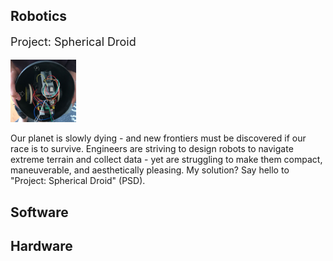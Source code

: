 <h2> Robotics </h2>

<div content class="projects">
  <div content>
    <p style="font-size:18px"> Project: Spherical Droid </p>
    <img src="/assets/psd.jpg" width="105" height="100">
  </div>
  <div content>
    <p> Our planet is slowly dying - and new frontiers must be discovered if our race is to survive. Engineers are striving to design robots to navigate extreme terrain and collect data - yet are struggling to make them compact, maneuverable, and aesthetically pleasing. My solution? Say hello to "Project: Spherical Droid" (PSD). </p>
  </div>
</div>

<h2> Software </h2>
<h2> Hardware </h2>
